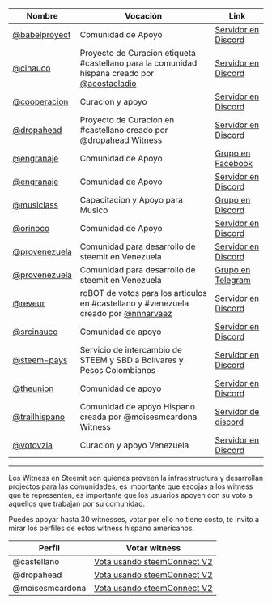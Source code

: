 Nombre | Vocación | Link  
-|-|-  
[@babelproyect](https://steemit.com/@babelproyect) | Comunidad de Apoyo | [Servidor en Discord](https://discord.gg/wcgVS5)  
[@cinauco](https://steemit.com/@cinauco) | Proyecto de Curacion etiqueta #castellano para la comunidad hispana creado por [@acostaeladio](https://steemit.com/@acostaeladio) | [Servidor en Discord](https://discord.gg/pnWWTdj)   
[@cooperacion](https://steemit.com/@cooperacion)  | Curacion y apoyo | [Servidor en Discord](https://discord.gg/WcDhMjd)  
[@dropahead](https://steemit.com/@dropahead)  | Proyecto de Curacion en #castellano creado por @dropahead Witness  |[Servidor en Discord](https://discord.gg/https://discord.gg/kgrZDR8)  
[@engranaje](https://steemit.com/@engranaje) |  Comunidad de Apoyo |[Grupo en Facebook](https://www.facebook.com/groups/174466129786236/)  
[@engranaje](https://steemit.com/@engranaje) |  Comunidad de Apoyo |[Servidor en Discord](https://discord.gg/pzWBrJV) 
[@musiclass](https://steemit.com/@musiclass) |  Capacitacion y Apoyo para Musico |[Grupo en Discord](https://discord.gg/BHJzTmv)  
[@orinoco](https://steemit.com/@orinoco) |  Comunidad de Apoyo |[Servidor en Discord](https://discord.gg/g9XerHn) 
[@provenezuela](https://steemit.com/@provenezuela) | Comunidad para desarrollo de steemit en Venezuela |[Servidor en Discord](https://discord.gg/wPqmxX6)  
[@provenezuela](https://steemit.com/@provenezuela) | Comunidad para desarrollo de steemit en Venezuela |[Grupo en Telegram](https://t.me/joinchat/FZwk8076QJGh_AEO5rBp-w)
[@reveur](https://steemit.com/@reveur) | roBOT de votos para los articulos en #castellano y #venezuela  creado por [@nnnarvaez](https://steemit.com/@nnnarvaez)| [Servidor en Discord](https://discord.gg/4NjkaVs)  
[@srcinauco](https://steemit.com/@srcinauco) | Comunidad de apoyo | [Servidor en Discord](https://discord.gg/BpSb89A)  
[@steem-pays](https://steemit.com/@steem-pays) | Servicio de intercambio de STEEM y SBD a Bolívares y Pesos Colombianos | [Servidor en Discord](https://discord.gg/YQGHe2d)  
[@theunion](https://steemit.com/@theunion) | Comunidad de apoyo | [Servidor en Discord](https://discord.gg/bmuM6f)
[@trailhispano](https://steemit.com/@trailhispano) | Comunidad de apoyo Hispano creada por @moisesmcardona Witness| [Servidor de discord](https://discord.gg/XqgGQH3)  
[@votovzla](https://steemit.com/@votovzla) |  Curacion y apoyo Venezuela |[Servidor en Discord](https://discord.gg/jv2TeAP)  

***  
Los Witness en Steemit son quienes proveen la infraestructura y desarrollan projectos para las comunidades, es importante que escojas a los witness que te representen, es importante que los usuarios apoyen con su voto a aquellos que trabajan por su comunidad.    
            
Puedes apoyar hasta 30 witnesses, votar por ello no tiene costo, te invito a mirar los perfiles de estos witness hispano americanos.  
            
Perfil | Votar witness  
-|-  
@castellano | [Vota usando steemConnect V2](https://v2.steemconnect.com/sign/account-witness-vote?witness=castellano&approve=1)  
@dropahead | [Vota usando steemConnect V2](https://v2.steemconnect.com/sign/account-witness-vote?witness=dropahead&approve=1)  
@moisesmcardona | [Vota usando steemConnect V2](https://v2.steemconnect.com/sign/account-witness-vote?witness=moisesmcardona&approve=1)  